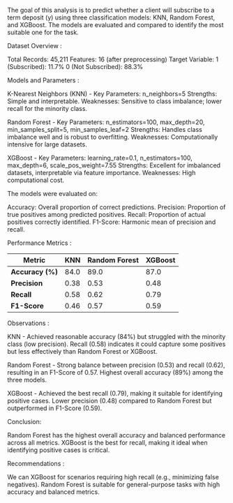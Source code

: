 



The goal of this analysis is to predict whether a client will subscribe to a term deposit (y) using three classification models: KNN, Random Forest, and XGBoost. The models are evaluated and compared to identify the most suitable one for the task.

Dataset Overview :

Total Records: 45,211
Features: 16 (after preprocessing)
Target Variable:
1 (Subscribed): 11.7%
0 (Not Subscribed): 88.3%

Models and Parameters :

K-Nearest Neighbors (KNN) - 
Key Parameters: n_neighbors=5
Strengths: Simple and interpretable.
Weaknesses: Sensitive to class imbalance; lower recall for the minority class.

Random Forest - 
Key Parameters: n_estimators=100, max_depth=20, min_samples_split=5, min_samples_leaf=2
Strengths: Handles class imbalance well and is robust to overfitting.
Weaknesses: Computationally intensive for large datasets.

XGBoost - 
Key Parameters: learning_rate=0.1, n_estimators=100, max_depth=6, scale_pos_weight=7.55
Strengths: Excellent for imbalanced datasets, interpretable via feature importance.
Weaknesses: High computational cost.


The models were evaluated on:

Accuracy: Overall proportion of correct predictions.
Precision: Proportion of true positives among predicted positives.
Recall: Proportion of actual positives correctly identified.
F1-Score: Harmonic mean of precision and recall.



Performance Metrics :

| **Metric**          | **KNN**  | **Random Forest** | **XGBoost** |
|---------------------|----------|-------------------|-------------|
| **Accuracy (%)**    | 84.0     | 89.0              | 87.0        |
| **Precision**       | 0.38     | 0.53              | 0.48        |
| **Recall**          | 0.58     | 0.62              | 0.79        |
| **F1-Score**        | 0.46     | 0.57              | 0.59        |


Observations :

KNN - 
Achieved reasonable accuracy (84%) but struggled with the minority class (low precision).
Recall (0.58) indicates it could capture some positives but less effectively than Random Forest or XGBoost.

Random Forest - 
Strong balance between precision (0.53) and recall (0.62), resulting in an F1-Score of 0.57.
Highest overall accuracy (89%) among the three models.

XGBoost -
Achieved the best recall (0.79), making it suitable for identifying positive cases.
Lower precision (0.48) compared to Random Forest but outperformed in F1-Score (0.59).


Conclusion:

Random Forest has the highest overall accuracy and balanced performance across all metrics.
XGBoost is the best for recall, making it ideal when identifying positive cases is critical.

Recommendations :

We can XGBoost for scenarios requiring high recall (e.g., minimizing false negatives).
Random Forest is suitable for general-purpose tasks with high accuracy and balanced metrics.




